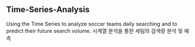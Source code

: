 ## Time-Series-Analysis
Using the Time Series to analyze soccer teams daily searching and to predict their future search volume. 
시계열 분석을 통한 세팀의 검색량 분석 및 예측
